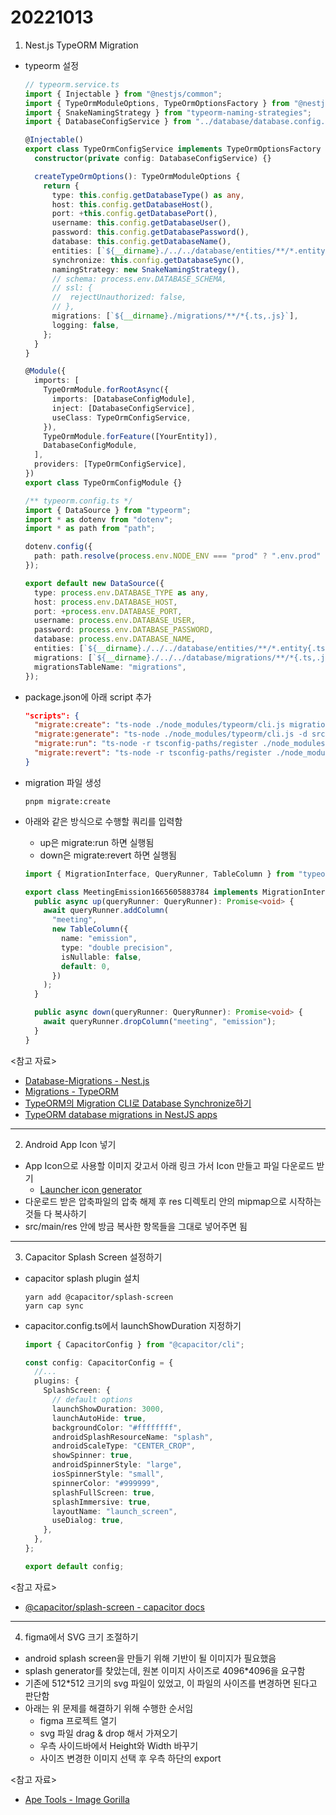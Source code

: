 # 20221013

1. Nest.js TypeORM Migration

- typeorm 설정

  ```ts
  // typeorm.service.ts
  import { Injectable } from "@nestjs/common";
  import { TypeOrmModuleOptions, TypeOrmOptionsFactory } from "@nestjs/typeorm";
  import { SnakeNamingStrategy } from "typeorm-naming-strategies";
  import { DatabaseConfigService } from "../database/database.config.service";

  @Injectable()
  export class TypeOrmConfigService implements TypeOrmOptionsFactory {
    constructor(private config: DatabaseConfigService) {}

    createTypeOrmOptions(): TypeOrmModuleOptions {
      return {
        type: this.config.getDatabaseType() as any,
        host: this.config.getDatabaseHost(),
        port: +this.config.getDatabasePort(),
        username: this.config.getDatabaseUser(),
        password: this.config.getDatabasePassword(),
        database: this.config.getDatabaseName(),
        entities: [`${__dirname}./../../database/entities/**/*.entity{.ts,.js}`],
        synchronize: this.config.getDatabaseSync(),
        namingStrategy: new SnakeNamingStrategy(),
        // schema: process.env.DATABASE_SCHEMA,
        // ssl: {
        //  rejectUnauthorized: false,
        // },
        migrations: [`${__dirname}./migrations/**/*{.ts,.js}`],
        logging: false,
      };
    }
  }
  ```

  ```ts
  @Module({
    imports: [
      TypeOrmModule.forRootAsync({
        imports: [DatabaseConfigModule],
        inject: [DatabaseConfigService],
        useClass: TypeOrmConfigService,
      }),
      TypeOrmModule.forFeature([YourEntity]),
      DatabaseConfigModule,
    ],
    providers: [TypeOrmConfigService],
  })
  export class TypeOrmConfigModule {}
  ```

  ```ts
  /** typeorm.config.ts */
  import { DataSource } from "typeorm";
  import * as dotenv from "dotenv";
  import * as path from "path";

  dotenv.config({
    path: path.resolve(process.env.NODE_ENV === "prod" ? ".env.prod" : process.env.NODE_ENV === "test" ? ".env.test" : ".env.dev"),
  });

  export default new DataSource({
    type: process.env.DATABASE_TYPE as any,
    host: process.env.DATABASE_HOST,
    port: +process.env.DATABASE_PORT,
    username: process.env.DATABASE_USER,
    password: process.env.DATABASE_PASSWORD,
    database: process.env.DATABASE_NAME,
    entities: [`${__dirname}./../../database/entities/**/*.entity{.ts,.js}`],
    migrations: [`${__dirname}./../../database/migrations/**/*{.ts,.js}`],
    migrationsTableName: "migrations",
  });
  ```

- package.json에 아래 script 추가

  ```json
  "scripts": {
    "migrate:create": "ts-node ./node_modules/typeorm/cli.js migration:create src/your-path/EmptyMigration",
    "migrate:generate": "ts-node ./node_modules/typeorm/cli.js -d src/your-path/typeorm.config.ts migration:generate src/your-path/migrations",
    "migrate:run": "ts-node -r tsconfig-paths/register ./node_modules/typeorm/cli.js -d src/your-path/typeorm.config.ts migration:run",
    "migrate:revert": "ts-node -r tsconfig-paths/register ./node_modules/typeorm/cli.js -d src/your-path/typeorm.config.ts migration:revert",
  }
  ```

- migration 파일 생성
  ```
  pnpm migrate:create
  ```
- 아래와 같은 방식으로 수행할 쿼리를 입력함

  - up은 migrate:run 하면 실행됨
  - down은 migrate:revert 하면 실행됨

  ```ts
  import { MigrationInterface, QueryRunner, TableColumn } from "typeorm";

  export class MeetingEmission1665605883784 implements MigrationInterface {
    public async up(queryRunner: QueryRunner): Promise<void> {
      await queryRunner.addColumn(
        "meeting",
        new TableColumn({
          name: "emission",
          type: "double precision",
          isNullable: false,
          default: 0,
        })
      );
    }

    public async down(queryRunner: QueryRunner): Promise<void> {
      await queryRunner.dropColumn("meeting", "emission");
    }
  }
  ```

<참고 자료>

- [Database-Migrations - Nest.js](https://docs.nestjs.com/techniques/database#migrations)
- [Migrations - TypeORM](https://typeorm.io/migrations)
- [TypeORM의 Migration CLI로 Database Synchronize하기](https://2donny-world.tistory.com/23)
- [TypeORM database migrations in NestJS apps](https://anjith-p.medium.com/typeorm-database-migrations-in-nestjs-apps-ace923edf1bf)

---

2. Android App Icon 넣기

- App Icon으로 사용할 이미지 갖고서 아래 링크 가서 Icon 만들고 파일 다운로드 받기
  - [Launcher icon generator](https://romannurik.github.io/AndroidAssetStudio/icons-launcher.html)
- 다운로드 받은 압축파일의 압축 해제 후 res 디렉토리 안의 mipmap으로 시작하는 것들 다 복사하기
- src/main/res 안에 방금 복사한 항목들을 그대로 넣어주면 됨

---

3. Capacitor Splash Screen 설정하기

- capacitor splash plugin 설치

  ```
  yarn add @capacitor/splash-screen
  yarn cap sync
  ```

- capacitor.config.ts에서 launchShowDuration 지정하기

  ```ts
  import { CapacitorConfig } from "@capacitor/cli";

  const config: CapacitorConfig = {
    //...
    plugins: {
      SplashScreen: {
        // default options
        launchShowDuration: 3000,
        launchAutoHide: true,
        backgroundColor: "#ffffffff",
        androidSplashResourceName: "splash",
        androidScaleType: "CENTER_CROP",
        showSpinner: true,
        androidSpinnerStyle: "large",
        iosSpinnerStyle: "small",
        spinnerColor: "#999999",
        splashFullScreen: true,
        splashImmersive: true,
        layoutName: "launch_screen",
        useDialog: true,
      },
    },
  };

  export default config;
  ```

<참고 자료>

- [@capacitor/splash-screen - capacitor docs](https://capacitorjs.com/docs/apis/splash-screen)

---

4. figma에서 SVG 크기 조절하기

- android splash screen을 만들기 위해 기반이 될 이미지가 필요했음
- splash generator를 찾았는데, 원본 이미지 사이즈로 4096\*4096을 요구함
- 기존에 512\*512 크기의 svg 파일이 있었고, 이 파일의 사이즈를 변경하면 된다고 판단함
- 아래는 위 문제를 해결하기 위해 수행한 순서임
  - figma 프로젝트 열기
  - svg 파일 drag & drop 해서 가져오기
  - 우측 사이드바에서 Height와 Width 바꾸기
  - 사이즈 변경한 이미지 선택 후 우측 하단의 export

<참고 자료>

- [Ape Tools - Image Gorilla](https://apetools.webprofusion.com/#/tools/imagegorilla)
